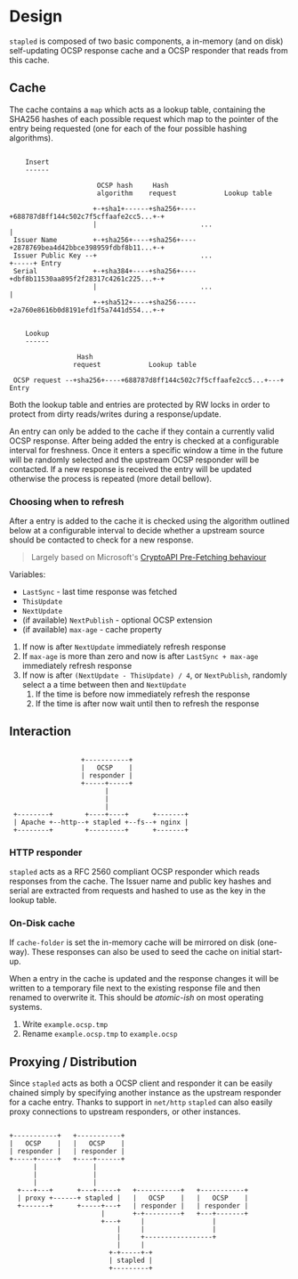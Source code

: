# Design

`stapled` is composed of two basic components, a in-memory
(and on disk) self-updating OCSP response cache and a OCSP
responder that reads from this cache.

## Cache

The cache contains a `map` which acts as a lookup table,
containing the SHA256 hashes of each possible request which
map to the pointer of the entry being requested (one for
each of the four possible hashing algorithms).

```

    Insert
    ------

                      OCSP hash     Hash
                      algorithm    request            Lookup table

                     +-+sha1+------+sha256+----+688787d8ff144c502c7f5cffaafe2cc5...+-+
                     |                          ...                                  |
 Issuer Name         +-+sha256+----+sha256+----+2878769bea4d42bbce398959fdbf8b11...+-+
 Issuer Public Key --+                          ...                                  +-----+ Entry
 Serial              +-+sha384+----+sha256+----+dbf8b11530aa895f2f28317c4261c225...+-+
                     |                          ...                                  |
                     +-+sha512+----+sha256-----+2a760e8616b0d8191efd1f5a7441d554...+-+


    Lookup
    ------

                 Hash
                request            Lookup table

 OCSP request --+sha256+----+688787d8ff144c502c7f5cffaafe2cc5...+---+ Entry

```

Both the lookup table and entries are protected by RW locks in
order to protect from dirty reads/writes during a response/update.

An entry can only be added to the cache if they contain a
currently valid OCSP response. After being added the entry
is checked at a configurable interval for freshness. Once
it enters a specific window a time in the future will be
randomly selected and the upstream OCSP responder will be
contacted. If a new response is received the entry will be
updated otherwise the process is repeated (more detail
bellow).

### Choosing when to refresh

After a entry is added to the cache it is checked using the
algorithm outlined below at a configurable interval to decide
whether a upstream source should be contacted to check for a new
response.

> Largely based on Microsoft's [CryptoAPI Pre-Fetching behaviour](https://technet.microsoft.com/en-us/library/ee619723(v=ws.10).aspx)

Variables:
* `LastSync` - last time response was fetched
* `ThisUpdate`
* `NextUpdate`
* (if available) `NextPublish` - optional OCSP extension
* (if available) `max-age` - cache property

1. If now is after `NextUpdate` immediately refresh response
2. If `max-age` is more than zero and now is after `LastSync + max-age`
   immediately refresh response
3. If now is after `(NextUpdate - ThisUpdate) / 4`, or `NextPublish`,
   randomly select a a time between then and `NextUpdate`
   1. If the time is before now immediately refresh the response
   2. If the time is after now wait until then to refresh the response 

## Interaction

```

                  +-----------+
                  |   OCSP    |
                  | responder |
                  +-----+-----+
                        |
                        |
                        |
 +--------+        +----+----+      +-------+
 | Apache +--http--+ stapled +--fs--+ nginx |
 +--------+        +---------+      +-------+

```

### HTTP responder

`stapled` acts as a RFC 2560 compliant OCSP responder which
reads responses from the cache. The Issuer name and public
key hashes and serial are extracted from requests and hashed
to use as the key in the lookup table.

### On-Disk cache

If `cache-folder` is set the in-memory cache will be mirrored
on disk (one-way). These responses can also be used to seed
the cache on initial start-up.

When a entry in the cache is updated and the response changes
it will be written to a temporary file next to the existing
response file and then renamed to overwrite it. This should
be *atomic-ish* on most operating systems.

1. Write `example.ocsp.tmp`
2. Rename `example.ocsp.tmp` to `example.ocsp`

## Proxying / Distribution

Since `stapled` acts as both a OCSP client and responder it can be
easily chained simply by specifying another instance as the upstream
responder for a cache entry. Thanks to support in `net/http` `stapled`
can also easily proxy connections to upstream responders, or other
instances.

```

+-----------+   +-----------+
|   OCSP    |   |   OCSP    |
| responder |   | responder |
+-----+-----+   +----+------+
      |              |
      |              |
      |              |
  +---+---+      +---+-----+   +-----------+   +-----------+
  | proxy +------+ stapled |   |   OCSP    |   |   OCSP    |
  +-------+      +-----+---+   | responder |   | responder |
                       |       +-+---------+   +---+-------+
                       +---+     |                 |
                           |     |                 |
                           |     +-----------------+
                           |     |
                         +-+-----+-+
                         | stapled |
                         +---------+

```
